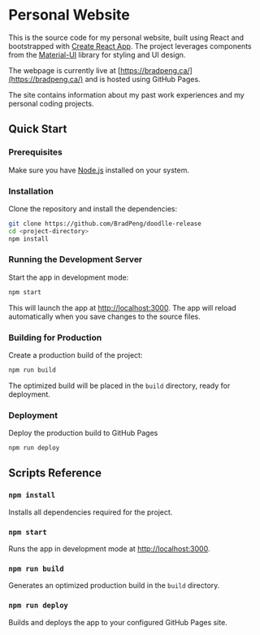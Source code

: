 # Personal Website

This is the source code for my personal website, built using React and bootstrapped with [Create React App](https://github.com/facebook/create-react-app). The project leverages components from the [Material-UI](https://mui.com/) library for styling and UI design. 

The webpage is currently live at [https://bradpeng.ca/](https://bradpeng.ca/) and is hosted using GitHub Pages.

The site contains information about my past work experiences and my personal coding projects.

## Quick Start

### Prerequisites
Make sure you have [Node.js](https://nodejs.org/) installed on your system.

### Installation
Clone the repository and install the dependencies:
```bash
git clone https://github.com/BradPeng/doodlle-release
cd <project-directory>
npm install
```

### Running the Development Server
Start the app in development mode:
```bash
npm start
```
This will launch the app at [http://localhost:3000](http://localhost:3000). The app will reload automatically when you save changes to the source files.

### Building for Production
Create a production build of the project:
```bash
npm run build
```
The optimized build will be placed in the `build` directory, ready for deployment.

### Deployment
Deploy the production build to GitHub Pages
```bash
npm run deploy
```

## Scripts Reference

### `npm install`
Installs all dependencies required for the project.

### `npm start`
Runs the app in development mode at [http://localhost:3000](http://localhost:3000).

### `npm run build`
Generates an optimized production build in the `build` directory.

### `npm run deploy`
Builds and deploys the app to your configured GitHub Pages site.